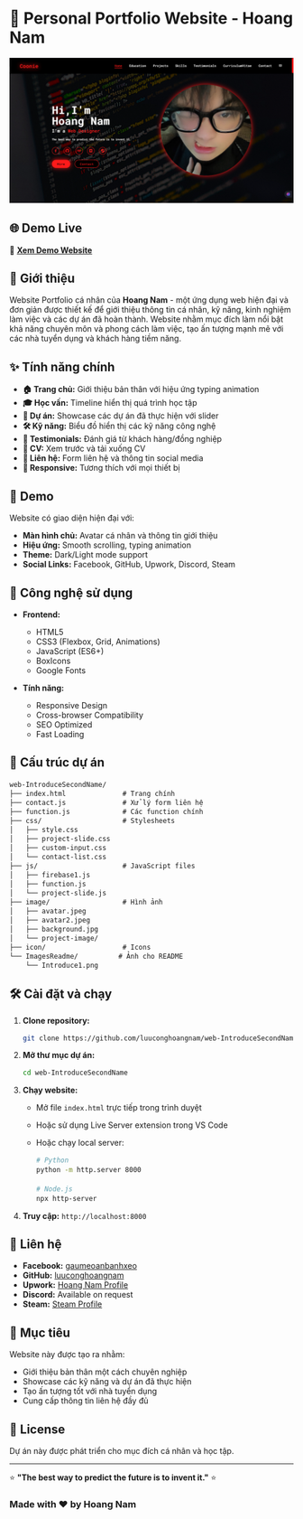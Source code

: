 # 🌟 Personal Portfolio Website - Hoang Nam

![Portfolio Preview](ImagesReadme/Introduce1.png)

## 🌐 Demo Live

🔗 **[Xem Demo Website](https://hoangnam-introduce.vercel.app/)**

## 📝 Giới thiệu

Website Portfolio cá nhân của **Hoang Nam** - một ứng dụng web hiện đại và đơn giản được thiết kế để giới thiệu thông tin cá nhân, kỹ năng, kinh nghiệm làm việc và các dự án đã hoàn thành. Website nhằm mục đích làm nổi bật khả năng chuyên môn và phong cách làm việc, tạo ấn tượng mạnh mẽ với các nhà tuyển dụng và khách hàng tiềm năng.

## ✨ Tính năng chính

- **🏠 Trang chủ:** Giới thiệu bản thân với hiệu ứng typing animation
- **🎓 Học vấn:** Timeline hiển thị quá trình học tập
- **💼 Dự án:** Showcase các dự án đã thực hiện với slider
- **🛠️ Kỹ năng:** Biểu đồ hiển thị các kỹ năng công nghệ
- **💬 Testimonials:** Đánh giá từ khách hàng/đồng nghiệp
- **📄 CV:** Xem trước và tải xuống CV
- **📧 Liên hệ:** Form liên hệ và thông tin social media
- **📱 Responsive:** Tương thích với mọi thiết bị

## 🎨 Demo

Website có giao diện hiện đại với:

- **Màn hình chủ:** Avatar cá nhân và thông tin giới thiệu
- **Hiệu ứng:** Smooth scrolling, typing animation
- **Theme:** Dark/Light mode support
- **Social Links:** Facebook, GitHub, Upwork, Discord, Steam

## 🚀 Công nghệ sử dụng

- **Frontend:**
  - HTML5
  - CSS3 (Flexbox, Grid, Animations)
  - JavaScript (ES6+)
  - BoxIcons
  - Google Fonts

- **Tính năng:**
  - Responsive Design
  - Cross-browser Compatibility
  - SEO Optimized
  - Fast Loading

## 📁 Cấu trúc dự án

```text
web-IntroduceSecondName/
├── index.html              # Trang chính
├── contact.js              # Xử lý form liên hệ
├── function.js             # Các function chính
├── css/                    # Stylesheets
│   ├── style.css
│   ├── project-slide.css
│   ├── custom-input.css
│   └── contact-list.css
├── js/                     # JavaScript files
│   ├── firebase1.js
│   ├── function.js
│   └── project-slide.js
├── image/                  # Hình ảnh
│   ├── avatar.jpeg
│   ├── avatar2.jpeg
│   ├── background.jpg
│   └── project-image/
├── icon/                   # Icons
└── ImagesReadme/          # Ảnh cho README
    └── Introduce1.png
```

## 🛠️ Cài đặt và chạy

1. **Clone repository:**

   ```bash
   git clone https://github.com/luuconghoangnam/web-IntroduceSecondName.git
   ```

2. **Mở thư mục dự án:**

   ```bash
   cd web-IntroduceSecondName
   ```

3. **Chạy website:**
   - Mở file `index.html` trực tiếp trong trình duyệt
   - Hoặc sử dụng Live Server extension trong VS Code
   - Hoặc chạy local server:

     ```bash
     # Python
     python -m http.server 8000
     
     # Node.js
     npx http-server
     ```

4. **Truy cập:** `http://localhost:8000`

## 📧 Liên hệ

- **Facebook:** [gaumeoanbanhxeo](https://www.facebook.com/gaumeoanbanhxeo/)
- **GitHub:** [luuconghoangnam](https://github.com/luuconghoangnam)
- **Upwork:** [Hoang Nam Profile](https://www.upwork.com/freelancers/~01fd053ba8194cd707?mp_source=share)
- **Discord:** Available on request
- **Steam:** [Steam Profile](https://steamcommunity.com/profiles/76561199209523517/)

## 🎯 Mục tiêu

Website này được tạo ra nhằm:

- Giới thiệu bản thân một cách chuyên nghiệp
- Showcase các kỹ năng và dự án đã thực hiện
- Tạo ấn tượng tốt với nhà tuyển dụng
- Cung cấp thông tin liên hệ đầy đủ

## 📝 License

Dự án này được phát triển cho mục đích cá nhân và học tập.

---

⭐ **"The best way to predict the future is to invent it."** ⭐

### Made with ❤️ by Hoang Nam
